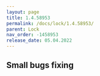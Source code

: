 ```yaml
---
layout: page
title: 1.4.58953
permalink: /docs/lock/1.4.58953/
parent: Lock
nav_order: -1458953
release_date: 05.04.2022
---
```


## Small bugs fixing
